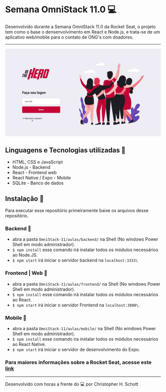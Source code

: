 # Semana OmniStack 11.0 💻

Desenvolvido durante a Semana OmniStack 11.0 da Rocket Seat, o projeto tem como o base o densenvolvimento em React e Node.js, e trata-se de um aplicativo web/mobile para o contato de ONG's com doadores.

<hr>

<p align="center">
<img src="https://github.com/ChristopherHauschild/Omnistack-BeTheHero/blob/master/bth.jpeg?raw=true">
</p>

## Linguagens e Tecnologias utilizadas 🚀
- HTML, CSS e JavaScript
- Node.js - Backend
- React - Frontend web
- React Native / Expo - Mobile
- SQLite - Banco de dados  

## Instalação 🚀

Para executar esse repositório primeiramente baixe os arquivos desse repositório.

### Backend 🚀

- abra a pasta `OmniStack-11/aulas/backend/` na Shell (No windows Power Shell em modo administrador). 
- `$ npm install` esse comando irá instalar todos os módulos necessários ao Node.JS.
- `$ npm start` irá iniciar o servidor backend na `localhost:3333\` 

### Frontend | Web 🚀

- abra a pasta `OmniStack-11/aulas/frontend/` na Shell (No windows Power Shell em modo administrador). 
- `$ npm install` esse comando irá instalar todos os módulos necessários ao React.
- `$ npm start` irá iniciar o servidor Frontend na `localhost:3000\`.

### Mobile 🚀

- abra a pasta `OmniStack-11/aulas/mobile/` na Shell (No windows Power Shell em modo administrador). 
- `$ npm install` esse comando ira instalar todos os módulos necessários ao React Native.
- `$ npm start` irá iniciar o servidor de desenvolvimento do Expo. 


### Para maiores informações sobre a Rocket Seat, acesse este <a href="https://rocketseat.com.br/">link</a>

<hr>

Desenvolvido com horas a frente do :computer: por Christopher H. Schott

